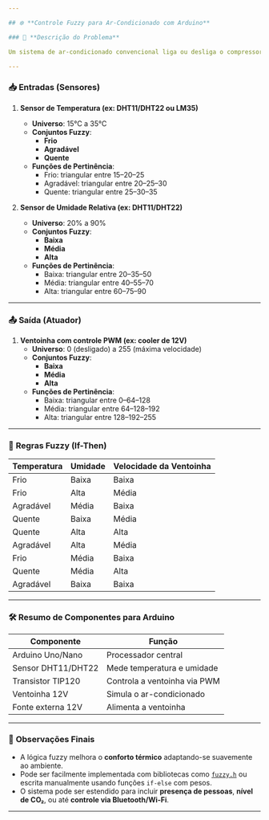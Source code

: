```yaml
---

## ❄️ **Controle Fuzzy para Ar-Condicionado com Arduino**

### 📌 **Descrição do Problema**

Um sistema de ar-condicionado convencional liga ou desliga o compressor de forma abrupta com base em um único valor de temperatura, resultando em desconforto térmico e consumo desnecessário de energia. A proposta é implementar um **sistema de controle fuzzy** com Arduino que leve em consideração **a temperatura ambiente e a umidade relativa** para ajustar **a velocidade de um ventilador** (simulando a intensidade de resfriamento).

---
```


### 📥 **Entradas (Sensores)**

1. **Sensor de Temperatura (ex: DHT11/DHT22 ou LM35)**
   - **Universo**: 15°C a 35°C
   - **Conjuntos Fuzzy**:
     - **Frio**
     - **Agradável**
     - **Quente**
   - **Funções de Pertinência**:
     - Frio: triangular entre 15–20–25  
     - Agradável: triangular entre 20–25–30  
     - Quente: triangular entre 25–30–35

2. **Sensor de Umidade Relativa (ex: DHT11/DHT22)**
   - **Universo**: 20% a 90%
   - **Conjuntos Fuzzy**:
     - **Baixa**
     - **Média**
     - **Alta**
   - **Funções de Pertinência**:
     - Baixa: triangular entre 20–35–50  
     - Média: triangular entre 40–55–70  
     - Alta: triangular entre 60–75–90

---

### 📤 **Saída (Atuador)**

1. **Ventoinha com controle PWM (ex: cooler de 12V)**
   - **Universo**: 0 (desligado) a 255 (máxima velocidade)
   - **Conjuntos Fuzzy**:
     - **Baixa**
     - **Média**
     - **Alta**
   - **Funções de Pertinência**:
     - Baixa: triangular entre 0–64–128  
     - Média: triangular entre 64–128–192  
     - Alta: triangular entre 128–192–255

---

### 🧠 **Regras Fuzzy (If-Then)**

| Temperatura | Umidade | Velocidade da Ventoinha |
|-------------|---------|--------------------------|
| Frio        | Baixa   | Baixa                   |
| Frio        | Alta    | Média                   |
| Agradável   | Média   | Baixa                   |
| Quente      | Baixa   | Média                   |
| Quente      | Alta    | Alta                    |
| Agradável   | Alta    | Média                   |
| Frio        | Média   | Baixa                   |
| Quente      | Média   | Alta                    |
| Agradável   | Baixa   | Baixa                   |

---

### 🛠️ **Resumo de Componentes para Arduino**

| Componente         | Função                      |
|--------------------|-----------------------------|
| Arduino Uno/Nano   | Processador central         |
| Sensor DHT11/DHT22 | Mede temperatura e umidade  |
| Transistor TIP120  | Controla a ventoinha via PWM|
| Ventoinha 12V      | Simula o ar-condicionado    |
| Fonte externa 12V  | Alimenta a ventoinha        |

---

### 📎 **Observações Finais**

- A lógica fuzzy melhora o **conforto térmico** adaptando-se suavemente ao ambiente.
- Pode ser facilmente implementada com bibliotecas como [`fuzzy.h`](https://github.com/karpathy/Arduino-Fuzzy) ou escrita manualmente usando funções `if-else` com pesos.
- O sistema pode ser estendido para incluir **presença de pessoas**, **nível de CO₂**, ou até **controle via Bluetooth/Wi-Fi**.

---
